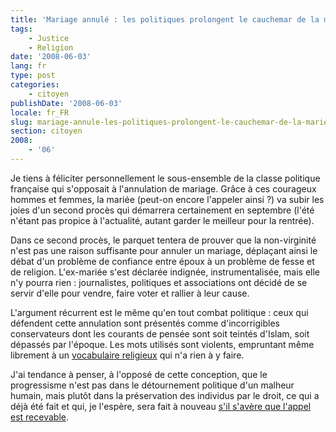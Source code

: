 ```yaml
---
title: 'Mariage annulé : les politiques prolongent le cauchemar de la mariée'
tags:
    - Justice
    - Religion
date: '2008-06-03'
lang: fr
type: post
categories:
    - citoyen
publishDate: '2008-06-03'
locale: fr_FR
slug: mariage-annule-les-politiques-prolongent-le-cauchemar-de-la-mariee
section: citoyen
2008:
    - '06'
---
```


Je tiens à féliciter personnellement le sous-ensemble de la classe politique française qui s'opposait à l'annulation de mariage. Grâce à ces courageux hommes et femmes, la mariée (peut-on encore l'appeler ainsi&nbsp;?) va subir les joies d'un second procès qui démarrera certainement en septembre (l'été n'étant pas propice à l'actualité, autant garder le meilleur pour la rentrée).

Dans ce second procès, le parquet tentera de prouver que la non-virginité n'est pas une raison suffisante pour annuler un mariage, déplaçant ainsi le débat d'un problème de confiance entre époux à un problème de fesse et de religion. L'ex-mariée s'est déclarée indignée, instrumentalisée, mais elle n'y pourra rien&nbsp;: journalistes, politiques et associations ont décidé de se servir d'elle pour vendre, faire voter et rallier à leur cause.

L'argument récurrent est le même qu'en tout combat politique&nbsp;: ceux qui défendent cette annulation sont présentés comme d'incorrigibles conservateurs dont les courants de pensée sont soit teintés d'Islam, soit dépassés par l'époque. Les mots utilisés sont violents, empruntant même librement à un [vocabulaire religieux](http://fr.wikipedia.org/wiki/Fatwa) qui n'a rien à y faire.

J'ai tendance à penser, à l'opposé de cette conception, que le progressisme n'est pas dans le détournement politique d'un malheur humain, mais plutôt dans la préservation des individus par le droit, ce qui a déjà été fait et qui, je l'espère, sera fait à nouveau [s'il s'avère que l'appel est recevable](http://www.maitre-eolas.fr/post/2008/06/02/974-affaire-du-mariage-annule-la-chancellerie-demande-au-parquet-general-de-faire-appel).